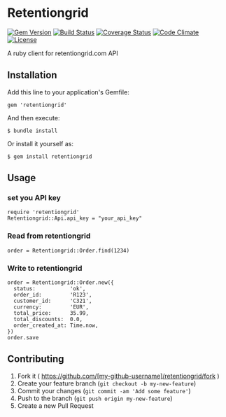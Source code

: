 # Retentiongrid

[![Gem Version](https://fury-badge.herokuapp.com/rb/retentiongrid.png)](http://badge.fury.io/rb/retentiongrid)
[![Build Status](https://travis-ci.org/RGrid/rgrid-client.png?branch=master)](https://travis-ci.org/RGrid/rgrid-client)
[![Coverage Status](https://coveralls.io/repos/RGrid/rgrid-client/badge.png)](https://coveralls.io/r/RGrid/rgrid-client)
[![Code Climate](https://codeclimate.com/github/RGrid/rgrid-client.png)](https://codeclimate.com/github/RGrid/rgrid-client)
[![License](http://img.shields.io/license/MIT.png?color=green) ](https://github.com/RGrid/rgrid-client/blob/master/LICENSE)


A ruby client for retentiongrid.com API


## Installation

Add this line to your application's Gemfile:

    gem 'retentiongrid'

And then execute:

    $ bundle install

Or install it yourself as:

    $ gem install retentiongrid

## Usage

### set you API key

    require 'retentiongrid'
    Retentiongrid::Api.api_key = "your_api_key"

### Read from retentiongrid

    order = Retentiongrid::Order.find(1234)

### Write to retentiongrid

    order = Retentiongrid::Order.new({
      status:           'ok',
      order_id:         'R123',
      customer_id:      'C321',
      currency:         'EUR',
      total_price:      35.99,
      total_discounts:  0.0,
      order_created_at: Time.now,
    })
    order.save


## Contributing

1. Fork it ( https://github.com/[my-github-username]/retentiongrid/fork )
2. Create your feature branch (`git checkout -b my-new-feature`)
3. Commit your changes (`git commit -am 'Add some feature'`)
4. Push to the branch (`git push origin my-new-feature`)
5. Create a new Pull Request

